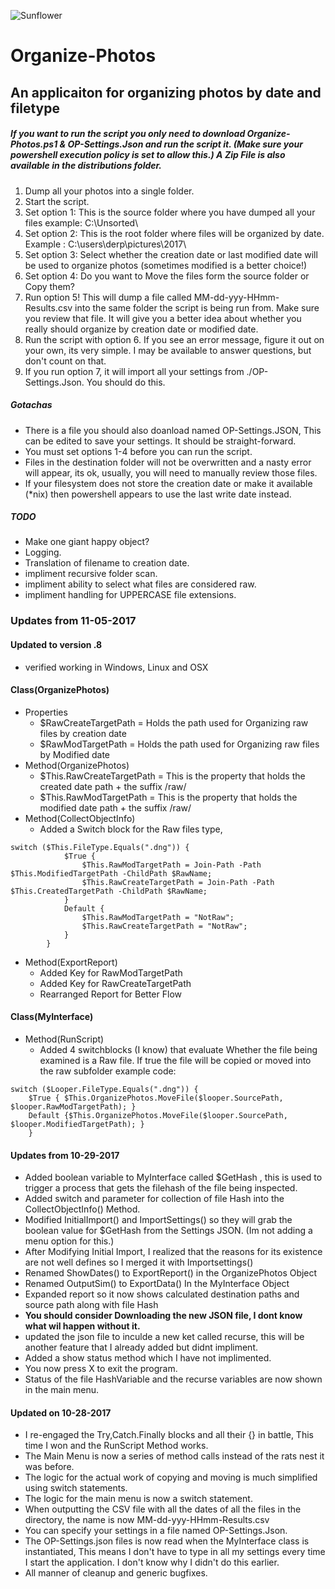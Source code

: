 ![Sunflower](https://farm5.staticflickr.com/4500/38202645771_dc7349ef8b_c.jpg "Sunflower")


# Organize-Photos
##  An applicaiton for organizing photos by date and filetype

##### If you want to run the script you only need to download Organize-Photos.ps1 & OP-Settings.Json and run the script it. (Make sure your powershell execution policy is set to allow this.) A Zip File is also available in the distributions folder.

1.  Dump all your photos into a single folder. 
2.  Start the script.
3.  Set option 1: This is the source folder where you have dumped all your files example: C:\Unsorted\
4.  Set option 2: This is the root folder where files will be organized by date. Example : C:\users\derp\pictures\2017\
5.  Set option 3: Select whether the creation date or last modified date will be used to organize photos (sometimes modified is a better         choice!)
6.  Set option 4: Do you want to Move the files form the source folder or Copy them?
7.  Run option 5! This will dump a file called MM-dd-yyy-HHmm-Results.csv into the same folder the script is being run from. Make sure you review that file. It will give you a better idea about whether you really should organize by creation date or modified date.
8.  Run the script with option 6. If you see an error message, figure it out on your own, its very simple. I may be available to answer questions, but don't count on that.
9.  If you run option 7, it will import all your settings from ./OP-Settings.Json. You should do this.

##### Gotachas
*   There is a file you should also doanload named OP-Settings.JSON, This can be edited to save your settings. It should be straight-forward. 
*   You must set options 1-4 before you can run the script.
*   Files in the destination folder will not be overwritten and a nasty error will appear, its ok, usually, you will need to manually review   those files.
*   If your filesystem does not store the creation date or make it available (*nix) then powershell appears to use the last write date instead.

#####   TODO
*   Make one giant happy object?
*   Logging.
*   Translation of filename to creation date.
*   impliment recursive folder scan.
*   impliment ability to select what files are considered raw.
*   impliment handling for UPPERCASE file extensions.

### Updates from 11-05-2017
####    Updated to version .8
*   verified working in Windows, Linux and OSX

####    Class(OrganizePhotos)
*   Properties
    *   $RawCreateTargetPath = Holds the path used for Organizing raw files by creation date
    *   $RawModTargetPath = Holds the path used for Organizing raw files by Modified date
*   Method(OrganizePhotos) 
    *   $This.RawCreateTargetPath = This is the property that holds the created date path + the suffix /raw/
    *   $This.RawModTargetPath = This is the property that holds the modified date path + the suffix /raw/
*   Method(CollectObjectInfo)
    *   Added a Switch block for the Raw files type, 
```
switch ($This.FileType.Equals(".dng")) {
            $True {
                $This.RawModTargetPath = Join-Path -Path $This.ModifiedTargetPath -ChildPath $RawName;
                $This.RawCreateTargetPath = Join-Path -Path $This.CreatedTargetPath -ChildPath $RawName;
            }
            Default {
                $This.RawModTargetPath = "NotRaw";
                $This.RawCreateTargetPath = "NotRaw";
            }
        }
```
*   Method(ExportReport)
    *   Added Key for RawModTargetPath
    *   Added Key for RawCreateTargetPath
    *   Rearranged Report for Better Flow

####    Class(MyInterface)
*   Method(RunScript)
    *   Added 4 switchblocks (I know) that evaluate Whether the file being examined is a Raw file. If true the file will be copied or moved into the raw subfolder example code:
```
switch ($Looper.FileType.Equals(".dng")) {
    $True { $This.OrganizePhotos.MoveFile($looper.SourcePath, $looper.RawModTargetPath); }
    Default {$This.OrganizePhotos.MoveFile($looper.SourcePath, $looper.ModifiedTargetPath); }
    }
```

#### Updates from 10-29-2017
*   Added boolean variable to MyInterface called $GetHash , this is used to trigger a process that gets the filehash of the file being inspected.
*   Added switch and parameter for collection of file Hash into the CollectObjectInfo() Method. 
*   Modified InitialImport() and ImportSettings() so they will grab the boolean value for $GetHash from the Settings JSON. (Im not adding a menu option for this.) 
*   After Modifying Initial Import, I realized that the reasons for its existence are not well defines so I merged it with Importsettings()
*   Renamed ShowDates() to ExportReport() in the OrganizePhotos Object
*   Renamed OutputSim() to ExportData() In the MyInterface Object
*   Expanded report so it now shows calculated destination paths and source path along with file Hash
*   <b> You should consider Downloading the new JSON file, I dont know what wil happen without it. </b>
*   updated the json file to inculde a new ket called recurse, this will be another feature that I already added but didnt impliment.
*   Added a show status method which I have not implimented.
*   You now press X to exit the program. 
*   Status of the file HashVariable and the recurse variables are now shown in the main menu. 

#### Updated on 10-28-2017
*   I re-engaged the Try,Catch.Finally blocks and all their {} in battle, This time I won and the RunScript Method works. 
*   The Main Menu is now a series of method calls instead of the rats nest it was before.
*   The logic for the actual work of copying and moving is much simplified using switch statements.
*   The logic for the main menu is now a switch statement.
*   When outputting the CSV file with all the dates of all the files in the directory, the name is now MM-dd-yyy-HHmm-Results.csv
*   You can specify your settings in a file named OP-Settings.Json.
*   The OP-Settings.json files is now read when the MyInterface class is instantiated, This means I don't have to type in all my settings every time I start the application. I don't know why I didn't do this earlier. 
*   All manner of cleanup and generic bugfixes. 
